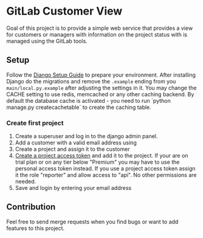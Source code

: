 # GitLab Customer View

Goal of this project is to provide a simple web service that provides a view for customers or managers with information on the project status with is managed using the GitLab tools.

## Setup

Follow the [Django Setup Guide](https://docs.djangoproject.com/en/4.1/intro/tutorial01/) to prepare your environment. After installing Django do the migrations and remove the `.example` ending from you `main/local.py.example` after adjusting the settings in it. You may change the CACHE setting to use redis, memcached or any other caching backend. By default the database cache is activated - you need to run ´python manage.py createcachetable´ to create the caching table.

### Create first project

1. Create a superuser and log in to the django admin panel.
2. Add a customer with a valid email address using
3. Create a project and assign it to the customer
4. [Create a project access token](https://docs.gitlab.com/ee/user/project/settings/project_access_tokens.html) and add it to the project. If your are on trial plan or on any tier below "Premium" you may have to use the personal access token instead. If you use a project access token assign it the role "reporter" and allow access to "api". No other permissions are needed.
5. Save and login by entering your email address

## Contribution

Feel free to send merge requests when you find bugs or want to add features to this project.

